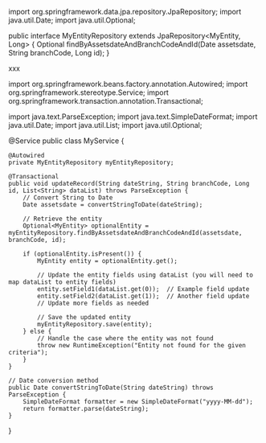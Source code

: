 import org.springframework.data.jpa.repository.JpaRepository;
import java.util.Date;
import java.util.Optional;

public interface MyEntityRepository extends JpaRepository<MyEntity, Long> {
    Optional<MyEntity> findByAssetsdateAndBranchCodeAndId(Date assetsdate, String branchCode, Long id);
}




xxx

import org.springframework.beans.factory.annotation.Autowired;
import org.springframework.stereotype.Service;
import org.springframework.transaction.annotation.Transactional;

import java.text.ParseException;
import java.text.SimpleDateFormat;
import java.util.Date;
import java.util.List;
import java.util.Optional;

@Service
public class MyService {

    @Autowired
    private MyEntityRepository myEntityRepository;

    @Transactional
    public void updateRecord(String dateString, String branchCode, Long id, List<String> dataList) throws ParseException {
        // Convert String to Date
        Date assetsdate = convertStringToDate(dateString);

        // Retrieve the entity
        Optional<MyEntity> optionalEntity = myEntityRepository.findByAssetsdateAndBranchCodeAndId(assetsdate, branchCode, id);
        
        if (optionalEntity.isPresent()) {
            MyEntity entity = optionalEntity.get();

            // Update the entity fields using dataList (you will need to map dataList to entity fields)
            entity.setField1(dataList.get(0));  // Example field update
            entity.setField2(dataList.get(1));  // Another field update
            // Update more fields as needed

            // Save the updated entity
            myEntityRepository.save(entity);
        } else {
            // Handle the case where the entity was not found
            throw new RuntimeException("Entity not found for the given criteria");
        }
    }

    // Date conversion method
    public Date convertStringToDate(String dateString) throws ParseException {
        SimpleDateFormat formatter = new SimpleDateFormat("yyyy-MM-dd");
        return formatter.parse(dateString);
    }
}